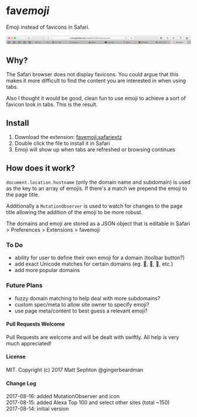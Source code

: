 # fav*emoji*

Emoji instead of favicons in Safari.

![screenshot](screenshot.png)

## Why?
The Safari browser does not display favicons. You could argue that this makes it more difficult to find the content you are interested in when using tabs.

Also I thought it would be good, clean fun to use emoji to achieve a sort of favicon look in tabs. This is the result.

## Install

1. Download the extension: [favemoji.safariextz](https://github.com/gingerbeardman/favemoji.safariextension/releases/download/2018-08-16/favemoji.safariextz)
2. Double click the file to install it in Safari
3. Emoji will show up when tabs are refreshed or browsing continues

## How does it work?
`document.location.hostname` (only the domain name and subdomain) is used as the key to an array of emojis. If there's a match we prepend the emoji to the page title.

Additionally a `MutationObserver` is used to watch for changes to the page title allowing the addition of the emoji to be more robust.

The domains and emoji are stored as a JSON object that is editable in Safari > Preferences > Extensions > favemoji

### To Do
* ability for user to define their own emoji for a domain (toolbar button?)
* add exact Unicode matches for certain domains (eg. , ✪, 🅟, etc.)
* add more popular domains

### Future Plans
* fuzzy domain matching to help deal with more subdomains?
* custom spec/meta to allow site owner to specify emoji?
* use page meta/content to best guess a relevant emoji?

#### Pull Requests Welcome
Pull Requests are welcome and will be dealt with swiftly. All help is very much appreciated!

#### License
MIT. Copyright (c) 2017 Matt Sephton @gingerbeardman

#### Change Log
2017-08-16: added MutationObserver and icon  
2017-08-15: added Alexa Top 100 and select other sites (total ~150)  
2017-08-14: initial version  
